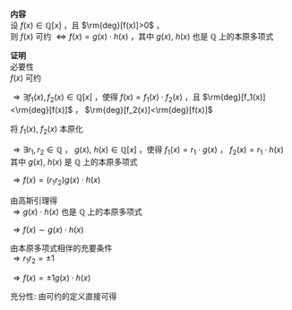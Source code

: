 **内容**  
设 $f(x)\in\mathbb{Q}[x]$ ，且 $\rm{deg}[f(x)]>0$ ，  
则 $f(x)$ 可约 $\Leftrightarrow f(x)=g(x)\cdot h(x)$ ，其中 $g(x),\ h(x)$ 也是 $\mathbb{Q}$ 上的本原多项式  
  
**证明**  
必要性  
 $f(x)$ 可约  
  
 $\Rightarrow\exists f_1(x),f_2(x)\in\mathbb{Q}[x]$ ，使得 $f(x)=f_1(x)\cdot f_2(x)$ ，且 $\rm{deg}[f_1(x)]<\rm{deg}[f(x)]$ ， $\rm{deg}[f_2(x)]<\rm{deg}[f(x)]$  
  
将 $f_1(x),\ f_2(x)$ 本原化  
  
 $\Rightarrow\exists r_1,r_2\in\mathbb{Q}$ ， $g(x),\ h(x)\in\mathbb{Q}[x]$ ，使得 $f_1(x)=r_1\cdot g(x)$ ， $f_2(x)=r_1\cdot h(x)$  
其中 $g(x),\ h(x)$ 是 $\mathbb{Q}$ 上的本原多项式  
  
 $\Rightarrow f(x)=(r_1r_2)g(x)\cdot h(x)$  
  
由高斯引理得  
 $\Rightarrow g(x)\cdot h(x)$ 也是 $\mathbb{Q}$ 上的本原多项式  
  
 $\Rightarrow f(x)\sim g(x)\cdot h(x)$  
  
由本原多项式相伴的充要条件  
 $\Rightarrow r_1r_2=\pm1$  
  
 $\Rightarrow f(x)=\pm1g(x)\cdot h(x)$  
  
充分性: 由可约的定义直接可得  
